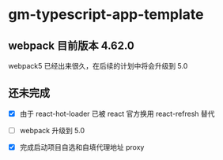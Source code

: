 # gm-typescript-app-template

## webpack 目前版本 4.62.0

webpack5 已经出来很久，在后续的计划中将会升级到 5.0

## 还未完成

- [x] 由于 react-hot-loader 已被 react 官方换用 react-refresh 替代 

- [ ] webpack 升级到 5.0 

- [x] 完成启动项目自选和自填代理地址 proxy

